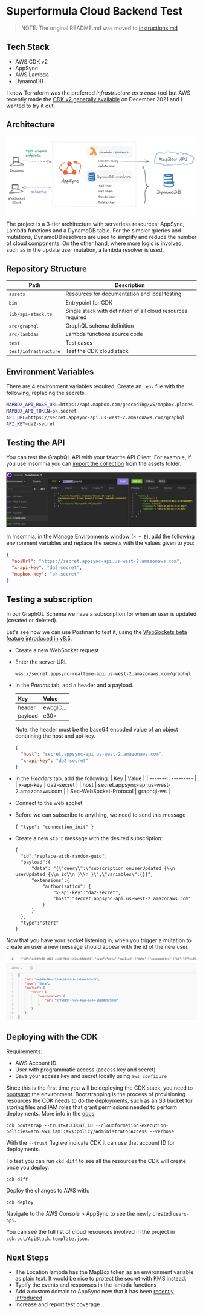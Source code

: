 # Superformula Cloud Backend Test

> NOTE: The original README.md was moved to [instructions.md](./instructions.md)

## Tech Stack

- AWS CDK v2
- AppSync
- AWS Lambda
- DynamoDB

I know Terraform was the preferred _infrastructure as a code_ tool but AWS recently made the [CDK v2 generally available](https://aws.amazon.com/about-aws/whats-new/2021/12/aws-cloud-development-kit-cdk-generally-available/) on December 2021 and I wanted to try it out.

## Architecture

![Architecture](/assets/architecture.png 'Architecture')

The project is a 3-tier architecture with serverless resources: AppSync, Lambda functions and a DynamoDB table. For the simpler queries and mutations, DynamoDB resolvers are used to simplify and reduce the number of cloud components. On the other hand, where more logic is involved, such as in the update user mutation, a lambda resolver is used.

## Repository Structure

| Path                  | Description                                                  |
| --------------------- | ------------------------------------------------------------ |
| `assets`              | Resources for documentation and local testing                |
| `bin`                 | Entrypoint for CDK                                           |
| `lib/api-stack.ts`    | Single stack with definition of all cloud resources required |
| `src/graphql`         | GraphQL schema definition                                    |
| `src/lambdas`         | Lambda functions source code                                 |
| `test`                | Test cases                                                   |
| `test/infrastructure` | Test the CDK cloud stack                                     |

## Environment Variables

There are 4 environment variables required. Create an `.env` file with the following, replacing the secrets.

```bash
MAPBOX_API_BASE_URL=https://api.mapbox.com/geocoding/v5/mapbox.places
MAPBOX_API_TOKEN=pk.secret
API_URL=https://secret.appsync-api.us-west-2.amazonaws.com/graphql
API_KEY=da2-secret
```

## Testing the API

You can test the GraphQL API with your favorite API Client. For example, if you use Insomnia you can [import the collection](/assets.Insomnia.json) from the assets folder.

![Using Insomnia to test GraphQL endpoints](/assets/insomnia.png 'Testing GraphQL Endpoints in Insomnia')

In Insomnia, in the Manage Environments window (`⌘ + E`), add the following environment variables and replace the secrets with the values given to you:

```json
{
  "apiUrl": "https://secret.appsync-api.us-west-2.amazonaws.com",
  "x-api-key": "da2-secret",
  "mapbox-key": "pk.secret"
}
```

## Testing a subscription

In our GraphQL Schema we have a subscription for when an user is updated (created or deleted).

Let's see how we can use Postman to test it, using the [WebSockets beta feature introduced in
v8.5](https://blog.postman.com/postman-supports-websocket-apis/).

- Create a new WebSocket request
- Enter the server URL

  ```
  wss://secret.appsync-realtime-api.us-west-2.amazonaws.com/graphql
  ```

- In the _Params_ tab, add a header and a payload.

  | Key     | Value     |
  | ------- | --------- |
  | header  | ewogIC... |
  | payload | e30=      |

  Note: the header must be the base64 encoded value of an object containing the host and api-key.

  ```json
  {
    "host": "secret.appsync-api.us-west-2.amazonaws.com",
    "x-api-key": "da2-secret"
  }
  ```

- In the _Headers_ tab, add the following:
  | Key | Value |
  | ------- | --------- |
  | x-api-key | da2-secret |
  | host | secret.appsync-api.us-west-2.amazonaws.com |
  | Sec-WebSocket-Protocol | graphql-ws |

- Connect to the web socket

- Before we can subscribe to anything, we need to send this message

  `{ "type": "connection_init" }`

- Create a new `start` message with the desired subscription:

  ```
  {
    "id":"replace-with-random-guid",
    "payload":{
        "data": "{\"query\":\"subscription onUserUpdated {\\n userUpdated {\\n id\\n }\\n }\",\"variables\":{}}",
        "extensions":{
            "authorization": {
                "x-api-key":"da2-secret",
                "host":"secret.appsync-api.us-west-2.amazonaws.com"
            }
        }
    },
    "type":"start"
  }
  ```

Now that you have your socket listening in, when you trigger a mutation to create an user a new message should appear with the id of the new user.

![Received message on a subscriptino](/assets/user-updated.png 'Testing the user updated subscription')

## Deploying with the CDK

Requirements:

- AWS Account ID
- User with programmatic access (access key and secret)
- Save your access key and secret locally using `aws configure`

Since this is the first time you will be deploying the CDK stack, you need to [bootstrap](https://docs.aws.amazon.com/cdk/latest/guide/bootstrapping.html) the environment. Bootstrapping is the process of provisioning resources the CDK needs to do the deployments, such as an S3 bucket for storing files and IAM roles that grant permissions needed to perform deployments. More info in the [docs](https://docs.aws.amazon.com/cdk/v2/guide/bootstrapping.html).

```shell
cdk bootstrap --trust=ACCOUNT_ID --cloudformation-execution-policies=arn:aws:iam::aws:policy/AdministratorAccess --verbose
```

With the `--trust` flag we indicate CDK it can use that account ID for deployments.

To test you can run `ckd diff` to see all the resources the CDK will create once you deploy.

```shell
cdk diff
```

Deploy the changes to AWS with:

```shell
cdk deploy
```

Navigate to the AWS Console > AppSync to see the newly created `users-api`.

You can see the full list of cloud resources involved in the project in `cdk.out/ApiStack.template.json`.

## Next Steps

- The Location lambda has the MapBox token as an environment variable as plain text. It would be nice to protect the secret with KMS instead.
- Typify the events and responses in the lambda functions
- Add a custom domain to AppSync now that it has been [recently introduced](https://aws.amazon.com/blogs/mobile/introducing-custom-domain-names-for-aws-appsync-apis/)
- Increase and report test coverage

